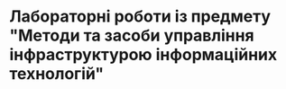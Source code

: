 # Лабораторні роботи із предмету "Методи та засоби управління інфраструктурою інформаційних технологій"
